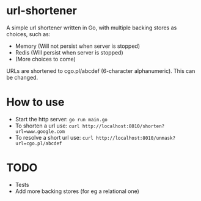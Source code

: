 # url-shortener
A simple url shortener written in Go, with multiple backing stores as choices, such as:
- Memory (Will not persist when server is stopped)
- Redis (Will persist when server is stopped)
- (More choices to come)

URLs are shortened to cgo.pl/abcdef (6-character alphanumeric). This can be changed.

# How to use
- Start the http server:
`go run main.go`
- To shorten a url use:
`curl http://localhost:8010/shorten?url=www.google.com`
- To resolve a short url use:
`curl http://localhost:8010/unmask?url=cgo.pl/abcdef`

# TODO
- Tests
- Add more backing stores (for eg a relational one)
